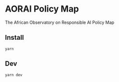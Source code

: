 # AORAI Policy Map

The African Observatory on Responsible AI Policy Map 

## Install

```
yarn
```

## Dev

```
yarn dev
```